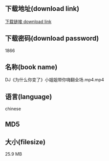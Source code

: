 ## 下载地址(download link)
[下载链接 download link](https://tutu365.netlify.app/?s=DJ%E3%80%8A%E4%B8%BA%E4%BB%80%E4%B9%88%E4%BD%A0%E5%8F%98%E4%BA%86%E3%80%8B%E5%B0%8F%E5%A7%90%E5%A7%90%E5%B8%A6%E4%BD%A0%E5%97%A8%E7%BF%BB%E5%85%A8%E5%9C%BA.mp4)

## 下载密码(download password)
1866

## 名称(book name)
DJ《为什么你变了》小姐姐带你嗨翻全场.mp4.mp4

## 语言(language)
chinese

## MD5


## 大小(filesize)
25.9 MB
